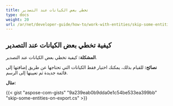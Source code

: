 ```yaml
---
title: تخطي بعض الكيانات عند التصدير
type: docs
weight: 20
url: /ar/net/developer-guide/how-to/work-with-entities/skip-some-entities-on-export/
---
```



## **كيفية تخطي بعض الكيانات عند التصدير**

**المشكلة:** كيفية تخطي بعض الكيانات عند التصدير.

**نصائح:** للقيام بذلك، يمكنك اختيار فقط الكيانات التي تحتاجها عن طريق إضافتها إلى قائمة جديدة ثم تعيينها إلى الرسم.

**مثال:**

{{< gist "aspose-com-gists" "9a239eab0b9dda0e1c54be533ea399bb" "skip-some-entities-on-export.cs" >}}
